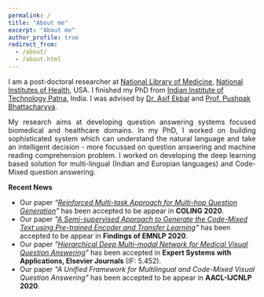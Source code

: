 ```yaml
---
permalink: /
title: "About me"
excerpt: "About me"
author_profile: true
redirect_from: 
  - /about/
  - /about.html
---
```


I am a post-doctoral researcher at [National Library of Medicine](https://www.nlm.nih.gov/), [National Institutes of Health](https://www.nih.gov/), USA. I finished my PhD from [Indian Institute of Technology Patna](http://iitp.ac.in/), India. I was advised by [Dr. Asif Ekbal](https://www.iitp.ac.in/~asif/) and [Prof. Pushpak Bhattacharyya](https://www.cse.iitb.ac.in/~pb/).


<p align="justify">
My research aims at developing question answering systems focused biomedical and healthcare domains. In my PhD, I worked on building
sophisticated system which can understand the natural language and take an intelligent decision - more focussed on question answering and machine reading comprehension problem. I worked on developing the deep learning based solution for multi-lingual (Indian and Europian languages) and Code-Mixed question answering. 
</p>


**Recent News**

* Our paper *"[Reinforced Multi-task Approach for Multi-hop Question Generation](https://arxiv.org/pdf/2004.02143.pdf)"* has been accepted to be appear in **COLING 2020**.
* Our paper *"[A Semi-supervised Approach to Generate the Code-Mixed Text using Pre-trained Encoder and Transfer Learning](https://github.com/deepaknlp/deepaknlp.github.io/raw/master/files/EMNLP_Code_Mixed_Camera_Ready.pdf)"* has been accepted to be appear in **Findings of EMNLP 2020**.
* Our paper *"[Hierarchical Deep Multi-modal Network for Medical Visual Question Answering](https://www.sciencedirect.com/science/article/abs/pii/S0957417420307697)"* has been accepted in **Expert Systems with Applications, Elsevier Journals** (IF: 5.452).
* Our paper *"A Unified Framework for Multilingual and Code-Mixed Visual Question Answering"* has been accepted to be appear in **AACL-IJCNLP 2020**.
